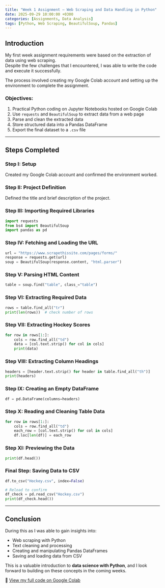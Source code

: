 ```yaml
---
title: "Week 1 Assignment – Web Scraping and Data Handling in Python"
date: 2025-09-29 10:00:00 +0300
categories: [Assignments, Data Analysis]
tags: [Python, Web Scraping, BeautifulSoup, Pandas]
---
```


## Introduction

My first week assignment requirements were based on the extraction of data using web scraping.  
Despite the few challenges that I encountered, I was able to write the code and execute it successfully.  

The process involved creating my Google Colab account and setting up the environment to complete the assignment.  

### Objectives:
1. Practical Python coding on Jupyter Notebooks hosted on Google Colab  
2. Use `requests` and `BeautifulSoup` to extract data from a web page  
3. Parse and clean the extracted data  
4. Store structured data into a Pandas DataFrame  
5. Export the final dataset to a `.csv` file  

---

## Steps Completed

### Step I: Setup
Created my Google Colab account and confirmed the environment worked.

### Step II: Project Definition
Defined the title and brief description of the project.

### Step III: Importing Required Libraries
```python
import requests
from bs4 import BeautifulSoup
import pandas as pd
````

### Step IV: Fetching and Loading the URL

```python
url = "https://www.scrapethissite.com/pages/forms/"
response = requests.get(url)
soup = BeautifulSoup(response.content, "html.parser")
```

### Step V: Parsing HTML Content

```python
table = soup.find("table", class_="table")
```

### Step VI: Extracting Required Data

```python
rows = table.find_all("tr")
print(len(rows))  # check number of rows
```

### Step VII: Extracting Hockey Scores

```python
for row in rows[1:]:
    cols = row.find_all("td")
    data = [col.text.strip() for col in cols]
    print(data)
```

### Step VIII: Extracting Column Headings

```python
headers = [header.text.strip() for header in table.find_all("th")]
print(headers)
```

### Step IX: Creating an Empty DataFrame

```python
df = pd.DataFrame(columns=headers)
```

### Step X: Reading and Cleaning Table Data

```python
for row in rows[1:]:
    cols = row.find_all("td")
    each_row = [col.text.strip() for col in cols]
    df.loc[len(df)] = each_row
```

### Step XI: Previewing the Data

```python
print(df.head())
```

### Final Step: Saving Data to CSV

```python
df.to_csv("Hockey.csv", index=False)

# Reload to confirm
df_check = pd.read_csv("Hockey.csv")
print(df_check.head())
```

---

## Conclusion

During this as I was able to gain insights into:

* Web scraping with Python
* Text cleaning and processing
* Creating and manipulating Pandas DataFrames
* Saving and loading data from CSV

This is a valuable introduction to **data science with Python**, and I look forward to building on these concepts in the coming weeks.

🔗 [View my full code on Google Colab](https://colab.research.google.com/drive/1lhv1h00kDUxZ9th5MSs7uEmhjqpu8D9d?usp=sharing)



